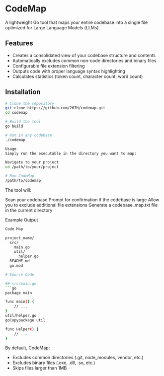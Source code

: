 # CodeMap

A lightweight Go tool that maps your entire codebase into a single file optimized for Large Language Models (LLMs).

## Features

- Creates a consolidated view of your codebase structure and contents
- Automatically excludes common non-code directories and binary files
- Configurable file extension filtering
- Outputs code with proper language syntax highlighting
- Calculates statistics (token count, character count, word count)

## Installation

```bash
# Clone the repository
git clone https://github.com/267H/codemap.git
cd codemap

# Build the tool
go build

# Run in any codebase
./codemap

Usage
Simply run the executable in the directory you want to map:

Navigate to your project
cd /path/to/your/project

# Run CodeMap
/path/to/codemap

```

The tool will:

Scan your codebase
Prompt for confirmation if the codebase is large
Allow you to exclude additional file extensions
Generate a codebase_map.txt file in the current directory

Example Output

```bash
Code Map

project_name/
  src/
    main.go
    util/
      helper.go
  README.md
  go.mod

# Source Code

## src/main.go
```go
package main

func main() {
    // ...
}
util/helper.go
goCopypackage util

func Helper() {
    // ...
}

```

By default, CodeMap:
- Excludes common directories (.git, node_modules, vendor, etc.)
- Excludes binary files (.exe, .dll, .so, etc.)
- Skips files larger than 1MB
